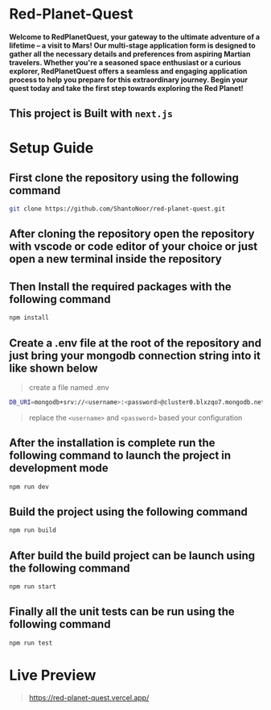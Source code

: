# Red-Planet-Quest

#### Welcome to RedPlanetQuest, your gateway to the ultimate adventure of a lifetime – a visit to Mars! Our multi-stage application form is designed to gather all the necessary details and preferences from aspiring Martian travelers. Whether you're a seasoned space enthusiast or a curious explorer, RedPlanetQuest offers a seamless and engaging application process to help you prepare for this extraordinary journey. Begin your quest today and take the first step towards exploring the Red Planet!

## This project is Built with `next.js`

# Setup Guide

## First clone the repository using the following command

```bash
git clone https://github.com/ShantoNoor/red-planet-quest.git
```

## After cloning the repository open the repository with vscode or code editor of your choice or just open a new terminal inside the repository

## Then Install the required packages with the following command

```bash
npm install
```

## Create a .env file at the root of the repository and just bring your mongodb connection string into it like shown below
> create a file named .env
```bash
DB_URI=mongodb+srv://<username>:<password>@cluster0.blxzqo7.mongodb.net/RedPlanetQuest
```
> replace the `<username>` and `<password>` based your configuration

## After the installation is complete run the following command to launch the project in development mode

```bash
npm run dev
```

## Build the project using the following command

```bash
npm run build
```

## After build the build project can be launch using the following command

```bash
npm run start
```

## Finally all the unit tests can be run using the following command

```bash
npm run test
```

# Live Preview

> https://red-planet-quest.vercel.app/

